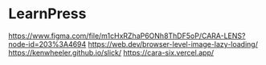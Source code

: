 # LearnPress
https://www.figma.com/file/m1cHxRZhaP6ONh8ThDF5oP/CARA-LENS?node-id=203%3A4694
https://web.dev/browser-level-image-lazy-loading/
https://kenwheeler.github.io/slick/
https://cara-six.vercel.app/
